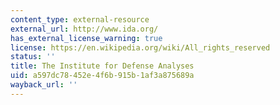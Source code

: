 ```yaml
---
content_type: external-resource
external_url: http://www.ida.org/
has_external_license_warning: true
license: https://en.wikipedia.org/wiki/All_rights_reserved
status: ''
title: The Institute for Defense Analyses
uid: a597dc78-452e-4f6b-915b-1af3a875689a
wayback_url: ''
---
```


